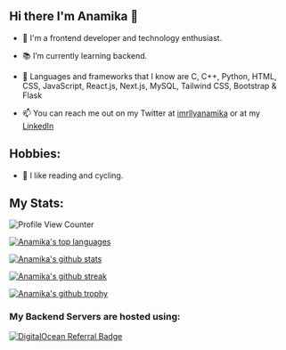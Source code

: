 ## Hi there I'm Anamika 👋

- 💾 I'm a frontend developer and technology enthusiast.
- 📚 I’m currently learning backend. 
 
- 💽 Languages and frameworks that I know are C, C++, Python, HTML, CSS, JavaScript, React.js, Next.js, MySQL, Tailwind CSS, Bootstrap &
     Flask
- 📫 You can reach me out on my Twitter at [imrllyanamika](https://twitter.com/imrllyanamika) or at my [LinkedIn](https://www.linkedin.com/in/anamika-jha-301a571a4/)

   
## Hobbies:

- 💠 I like reading and cycling.

## My Stats:

![Profile View Counter](https://komarev.com/ghpvc/?username=anamiikajha)

[![Anamika's top languages](https://github-readme-stats.vercel.app/api/top-langs/?username=anamiikajha&theme=blue-green)](https://github.com/anamiikajha)


[![Anamika's github stats](https://github-readme-stats.vercel.app/api?username=anamiikajha&theme=blue-green)](https://github.com/anamiikajha)

[![Anamika's github streak](https://github-readme-streak-stats.herokuapp.com/?user=anamiikajha&theme=blue-green)](https://github.com/anamiikajha)

[![Anamika's github trophy](https://github-profile-trophy.vercel.app/?username=anamiikajha&row=1)](https://github.com/anamiikajha)


### My Backend Servers are hosted using:
  
[![DigitalOcean Referral Badge](https://web-platforms.sfo2.digitaloceanspaces.com/WWW/Badge%202.svg)](https://www.digitalocean.com/?refcode=c3fbdcb9d90a&utm_campaign=Referral_Invite&utm_medium=Referral_Program&utm_source=badge)
